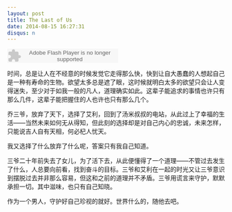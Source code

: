```yaml
---
layout: post
title: The Last of Us
date: 2014-08-15 16:27:31
disqus: n
---
```


<embed src="http://www.xiami.com/widget/2542097_1771865615/singlePlayer.swf" type="application/x-shockwave-flash" width="257" height="33" wmode="transparent"/>

时间，总是让人在不经意的时候发觉它走得那么快，快到让自大愚蠢的人想起自己是一种有寿命的生物。欲望太多总是遮了眼，这时候就明白太多的欲望只会让人变得迷失，至少对于如我一般的凡人，道理确实如此。这辈子能追求的事情也许只有那么几件，这辈子能把握住的人也许也只有那么几个。

乔三爷，放弃了天下，选择了艾利，回到了汤米叔叔的电站，从此过上了幸福的生活——当然未来如何无从得知，但此刻的选择却是对自己内心的忠诚，未来怎样，只能说吉人自有天相，何必杞人忧天。

我又选择了什么放弃了什么呢，答案只有我自己知道。

三爷二十年前失去了女儿，为了活下去，从此便懂得了一个道理——不管过去发生了什么，人总要向前看，找到奋斗的目标。三爷和艾利在一起的时光又让三爷意识到摆脱过去并非那么容易，但这和之前的道理并不矛盾。三爷用谎言来守护，默默承担一切。其中滋味，也只有自己知晓。

作为一个男人，守护好自己珍视的就好。世界什么的，随他去吧。

